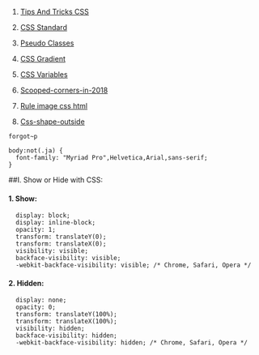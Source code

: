 1. [Tips And Tricks CSS](https://github.com/daodc/Front-End-Develop-Technicals/blob/master/Tips-and-tricks-css.md)

1. [CSS Standard](https://github.com/daodc/Front-End-Develop-Technicals/blob/master/CSS-standard.md)

1. [Pseudo Classes](https://github.com/daodc/Front-End-Develop-Technicals/blob/master/Pseudo-classes.md)

1. [CSS Gradient](https://github.com/daodc/Front-End-Develop-Technicals/blob/master/Css-gradient.md)

1. [CSS Variables](https://github.com/daodc/Front-End-Develop-Technicals/blob/master/Css-variables.md)

1. [Scooped-corners-in-2018](https://css-tricks.com/scooped-corners-in-2018/)

1. [Rule image css html](https://github.com/daodc/Front-End-Develop-Technicals/blob/master/Rule-image-css-html.md)

1. [Css-shape-outside](https://github.com/daodc/Front-End-Develop-Technicals/blob/master/Css-shape-outside.md)

```javascripts 
forgot~p 
```

```javascripts
body:not(.ja) {
  font-family: "Myriad Pro",Helvetica,Arial,sans-serif;
}
```
##I. Show or Hide with CSS:

#### 1. Show:

```javascripts
  display: block;
  display: inline-block;
  opacity: 1;
  transform: translateY(0);
  transform: translateX(0);
  visibility: visible;
  backface-visibility: visible;
  -webkit-backface-visibility: visible; /* Chrome, Safari, Opera */
```

#### 2. Hidden:

```javascripts
  display: none;
  opacity: 0;
  transform: translateY(100%);
  transform: translateX(100%);
  visibility: hidden;
  backface-visibility: hidden;
  -webkit-backface-visibility: hidden; /* Chrome, Safari, Opera */
```
